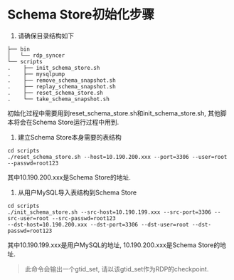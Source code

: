 # Schema Store初始化步骤
1. 请确保目录结构如下
```
├── bin
│   └── rdp_syncer
└── scripts
.    ├── init_schema_store.sh
.    ├── mysqlpump
.    ├── remove_schema_snapshot.sh
.    ├── replay_schema_snapshot.sh
.    ├── reset_schema_store.sh
.    └── take_schema_snapshot.sh
```
初始化过程中需要用到reset_schema_store.sh和init_schema_store.sh, 其他脚本将会在Schema Store运行过程中用到.

1. 建立Schema Store本身需要的表结构
```
cd scripts
./reset_schema_store.sh --host=10.190.200.xxx --port=3306 --user=root --passwd=root123
```
其中10.190.200.xxx是Schema Store的地址.


1. 从用户MySQL导入表结构到Schema Store
```
cd scripts
./init_schema_store.sh --src-host=10.190.199.xxx --src-port=3306 --src-user=root --src-passwd=root123  
--dst-host=10.190.200.xxx --dst-port=3306 --dst-user=root --dst-passwd=root123
```
其中10.190.199.xxx是用户MySQL的地址, 10.190.200.xxx是Schema Store的地址.

> 此命令会输出一个gtid_set, 请以该gtid_set作为RDP的checkpoint.